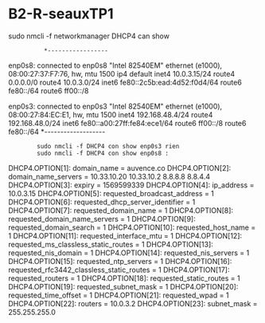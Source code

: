 # B2-R-seauxTP1

sudo nmcli -f networkmanager
              DHCP4 can show
              
              *-----------------
enp0s8: connected to enp0s8
        "Intel 82540EM"
        ethernet (e1000), 08:00:27:37:F7:76, hw, mtu 1500
        ip4 default
        inet4 10.0.3.15/24
        route4 0.0.0.0/0
        route4 10.0.3.0/24
        inet6 fe80::2c5b:ead:4d52:f0d4/64
        route6 fe80::/64
        route6 ff00::/8

enp0s3: connected to enp0s3
        "Intel 82540EM"
        ethernet (e1000), 08:00:27:84:EC:E1, hw, mtu 1500
        inet4 192.168.48.4/24
        route4 192.168.48.0/24
        inet6 fe80::a00:27ff:fe84:ece1/64
        route6 ff00::/8
        route6 fe80::/64
            *-------------------
            
            sudo nmcli -f DHCP4 con show enp0s3 rien
            sudo nmcli -f DHCP4 con show enp0s8 :
DHCP4.OPTION[1]:                        domain_name = auvence.co
DHCP4.OPTION[2]:                        domain_name_servers = 10.33.10.20 10.33.10.2 8.8.8.8 8.8.4.4
DHCP4.OPTION[3]:                        expiry = 1569599339
DHCP4.OPTION[4]:                        ip_address = 10.0.3.15
DHCP4.OPTION[5]:                        requested_broadcast_address = 1
DHCP4.OPTION[6]:                        requested_dhcp_server_identifier = 1
DHCP4.OPTION[7]:                        requested_domain_name = 1
DHCP4.OPTION[8]:                        requested_domain_name_servers = 1
DHCP4.OPTION[9]:                        requested_domain_search = 1
DHCP4.OPTION[10]:                       requested_host_name = 1
DHCP4.OPTION[11]:                       requested_interface_mtu = 1
DHCP4.OPTION[12]:                       requested_ms_classless_static_routes = 1
DHCP4.OPTION[13]:                       requested_nis_domain = 1
DHCP4.OPTION[14]:                       requested_nis_servers = 1
DHCP4.OPTION[15]:                       requested_ntp_servers = 1
DHCP4.OPTION[16]:                       requested_rfc3442_classless_static_routes = 1
DHCP4.OPTION[17]:                       requested_routers = 1
DHCP4.OPTION[18]:                       requested_static_routes = 1
DHCP4.OPTION[19]:                       requested_subnet_mask = 1
DHCP4.OPTION[20]:                       requested_time_offset = 1
DHCP4.OPTION[21]:                       requested_wpad = 1
DHCP4.OPTION[22]:                       routers = 10.0.3.2
DHCP4.OPTION[23]:                       subnet_mask = 255.255.255.0


